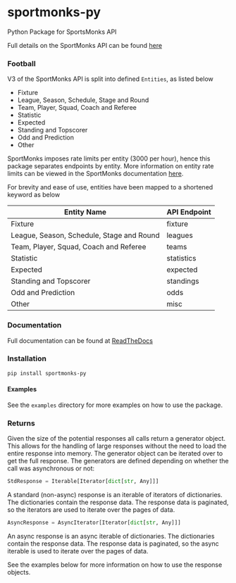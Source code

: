 # sportmonks-py
Python Package for SportsMonks API

Full details on the SportMonks API can be found [here](https://docs.sportmonks.com/football/) 

### Football

V3 of the SportMonks API is split into defined `Entities`, as listed below

- Fixture
- League, Season, Schedule, Stage and Round
- Team, Player, Squad, Coach and Referee
- Statistic
- Expected
- Standing and Topscorer
- Odd and Prediction
- Other

SportMonks imposes rate limits per entity (3000 per hour), hence this package separates endpoints by entity. More information
on entity rate limits can be viewed in the SportMonks documentation [here](https://docs.sportmonks.com/football/api/rate-limit).

For brevity and ease of use, entities have been mapped to a shortened keyword as below

| Entity Name | API Endpoint |
| ------------|--------------|
| Fixture     | fixture      |
 |League, Season, Schedule, Stage and Round | leagues      |
 | Team, Player, Squad, Coach and Referee | teams        |
| Statistic | statistics   |
| Expected | expected     |
| Standing and Topscorer | standings    |
| Odd and Prediction | odds         |
| Other | misc         |

### Documentation
Full documentation can be found at [ReadTheDocs](https://sportmonks-py.readthedocs.io/en/stable/)

### Installation

```bash
pip install sportmonks-py
```


#### Examples

See the `examples` directory for more examples on how to use the package.

### Returns
Given the size of the potential responses all calls return a generator object. This allows for the handling of large responses without the need to load the entire response into memory. The generator object can be iterated over to get the full response. The generators are defined depending on whether the call was asynchronous or not:
```python
StdResponse = Iterable[Iterator[dict[str, Any]]]
```
A standard (non-async) response is an iterable of iterators of dictionaries. The dictionaries contain the response data. The response data is paginated, so the iterators are used to iterate over the pages of data. 
```python
AsyncResponse = AsyncIterator[Iterator[dict[str, Any]]]
```
An async response is an async iterable of dictionaries. The dictionaries contain the response data. The response data is paginated, so the async iterable is used to iterate over the pages of data.

See the examples below for more information on how to use the response objects.
